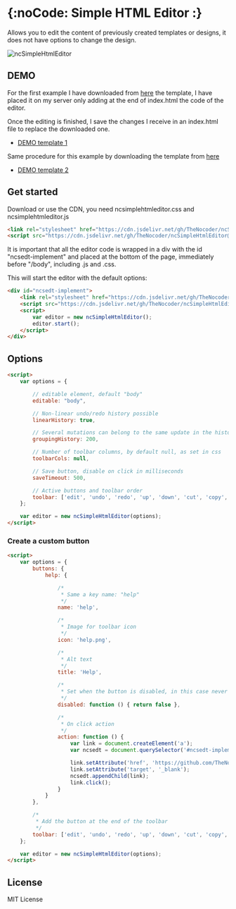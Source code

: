 {:noCode: Simple HTML Editor :}
===============================

Allows you to edit the content of previously created templates or designs, it does not have options to change the design.

![ncSimpleHtmlEditor](https://user-images.githubusercontent.com/114579121/192867050-06d6869a-f514-4866-87a7-e7e1a4ff4062.gif)

## DEMO

For the first example I have downloaded from [here](https://templatemo.com/tm-568-digimedia) the template, I have placed it on my server only adding at the end of index.html the code of the editor.

Once the editing is finished, I save the changes I receive in an index.html file to replace the downloaded one.

- [DEMO template 1](https://thenocoder.github.io/ncSimpleHtmlEditor/demo/digimedia/)

Same procedure for this example by downloading the template from [here](https://startbootstrap.com/theme/grayscale)

- [DEMO template 2](https://thenocoder.github.io/ncSimpleHtmlEditor/demo/grayscale/)

## Get started

Download or use the CDN, you need ncsimplehtmleditor.css and ncsimplehtmleditor.js

```html
<link rel="stylesheet" href="https://cdn.jsdelivr.net/gh/TheNocoder/ncSimpleHtmlEditor@master/ncsimplehtmleditor.css">
<script src="https://cdn.jsdelivr.net/gh/TheNocoder/ncSimpleHtmlEditor@master/ncsimplehtmleditor.js"></script>
```

It is important that all the editor code is wrapped in a div with the id "ncsedt-implement" and placed at the bottom of the page, immediately before "/body", including .js and .css.

This will start the editor with the default options:

```html
<div id="ncsedt-implement">
    <link rel="stylesheet" href="https://cdn.jsdelivr.net/gh/TheNocoder/ncSimpleHtmlEditor@master/ncsimplehtmleditor.css">
    <script src="https://cdn.jsdelivr.net/gh/TheNocoder/ncSimpleHtmlEditor@master/ncsimplehtmleditor.js"></script>
    <script>
        var editor = new ncSimpleHtmlEditor();
        editor.start();
    </script>
</div>
```

## Options

```html
<script>
    var options = {

        // editable element, default "body"
        editable: "body",

        // Non-linear undo/redo history possible
        linearHistory: true,

        // Several mutations can belong to the same update in the history, they are grouped by time, in milliseconds.
        groupingHistory: 200,

        // Number of toolbar columns, by default null, as set in css
        toolbarCols: null,

        // Save button, disable on click in milliseconds
        saveTimeout: 500,

        // Active buttons and toolbar order
        toolbar: ['edit', 'undo', 'redo', 'up', 'down', 'cut', 'copy', 'paste', 'code', 'link', 'image', 'head', 'save'],
    };

    var editor = new ncSimpleHtmlEditor(options);
</script>
```

### Create a custom button

```html
<script>
    var options = {
        buttons: {
            help: {

                /*
                 * Same a key name: "help"
                 */
                name: 'help',

                /*
                 * Image for toolbar icon
                 */
                icon: 'help.png',

                /*
                 * Alt text
                 */
                title: 'Help',

                /*
                 * Set when the button is disabled, in this case never
                 */
                disabled: function () { return false },

                /*
                 * On click action
                 */
                action: function () {
                    var link = document.createElement('a');
                    var ncsedt = document.querySelector('#ncsedt-implement');

                    link.setAttribute('href', 'https://github.com/TheNocoder/ncSimpleHtmlEditor');
                    link.setAttribute('target', '_blank');
                    ncsedt.appendChild(link);
                    link.click();
                }
            }
        },

        /*
         * Add the button at the end of the toolbar
         */
        toolbar: ['edit', 'undo', 'redo', 'up', 'down', 'cut', 'copy', 'paste', 'code', 'link', 'image', 'head', 'save', 'help']
    };

    var editor = new ncSimpleHtmlEditor(options);
</script>
```
## License

MIT License
